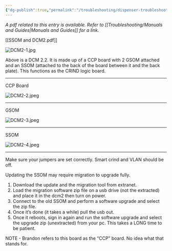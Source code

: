```yaml
---
{"dg-publish":true,"permalink":"/troubleshooting/dispenser-troubleshooting/gilbarco/flexpay-iv/dcm-2-and-ssom/"}
---
```


*A pdf related to this entry is available.  Refer to [[Troubleshooting/Manuals and Guides\|Manuals and Guides]] for a link.*

[[SSOM and DCM2.pdf]]

![DCM2-1.jpg](/img/user/Assets/Images/DCM2-1.jpg)

Above is a DCM 2.2.  It is made up of a CCP board with 2 GSOM attached and an SSOM (attached to the back of the board between it and the back plate).  This functions as the CRIND logic board.  

---
CCP Board

![DCM2-2.jpeg](/img/user/Assets/Images/DCM2-2.jpeg)


---
GSOM

![DCM2-3.jpeg](/img/user/Assets/Images/DCM2-3.jpeg)


---
SSOM

![DCM2-4.jpeg](/img/user/Assets/Images/DCM2-4.jpeg)


---


Make sure your jumpers are set correctly.  Smart crind and VLAN should be off.  

Updating the SSOM may require migration to upgrade fully.  
1. Download the update and the migration tool from extranet.  
2. Load the migration software zip file on a usb drive (not the extracted) and place it in the dcm2 then turn on power.  
3. Connect to the old SSOM and perform a software upgrade and select the zip file.  
4. Once it’s done (it takes a while) pull the usb out. 
5. Once it reboots, sign in again and run the software upgrade and select the upgrade zip (unextracted) from your pc.  This takes a LONG time to be patient.  

NOTE - Brandon refers to this board as the “CCP” board.  No idea what that stands for.  

